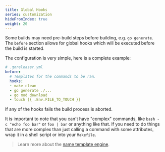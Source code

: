 ```yaml
---
title: Global Hooks
series: customization
hideFromIndex: true
weight: 20
---
```


Some builds may need pre-build steps before building, e.g. `go generate`.
The `before` section allows for global hooks which will be executed before
the build is started.

The configuration is very simple, here is a complete example:

```yml
# .goreleaser.yml
before:
  # Templates for the commands to be ran.
  hooks:
  - make clean
  - go generate ./...
  - go mod download
  - touch {{ .Env.FILE_TO_TOUCH }}
```

If any of the hooks fails the build process is aborted.

It is important to note that you can't have "complex" commands, like
`bash -c "echo foo bar"` or `foo | bar` or anything like that. If you need
to do things that are more complex than just calling a command with some
attributes, wrap it in a shell script or into your `Makefile`.

> Learn more about the [name template engine](/templates).
